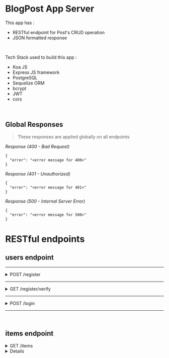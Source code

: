 # BlogPost App Server

This app has :

- RESTful endpoint for Post's CRUD operation
- JSON formatted response

&nbsp;

Tech Stack used to build this app :

- Koa JS
- Express JS framework
- PostgreSQL
- Sequelize ORM
- bcrypt
- JWT
- cors


&nbsp;

## Global Responses
> These responses are applied globally on all endpoints

_Response (400 - Bad Request)_
```
{
  "error": "<error message for 400>"
}
```

_Response (401 - Unauthorized)_
```
{
  "error": "<error message for 401>"
}
```

_Response (500 - Internal Server Error)_
```
{
  "error": "<error message for 500>"
}
```

# RESTful endpoints

## users endpoint



---

<details>
<summary>POST /register</summary>

&nbsp;

> Create new User

&nbsp;

**Request Body**

``` JS
{

  email: "<email to get insert into>",
  password: "<password to get insert into>",
}
```

**Response (201) (created)**

``` JSON
{
 "message":"Registration Success"
}
```

**Response (400) (Email is already used)**

``` JSON
{
  "error" : "Email is already used"
}
```



**Response (400) (validation error: register with registered username)**

``` JSON
{
  "error" : "Email is already used"
}
```

**Response (400) (validation error: register password with less than 6 chararacters)**

``` JSON
{
  "error" : "Minimum password length is 6 characters"
}
```

**Response (500) (Internal server error)**

```JSON
{
  "error": "Internal Server Error"
}
```

</details>

---
<details>
<summary>GET /register/verify </summary>

&nbsp;

> verify new registered user
&nbsp;

**Request Query**

``` JS
token="<user token>"
```

**Response (201) (created)**

``` JSON
{
 "message":"Verification Success"
}
```






**Response (401) (Token Error)**

``` JSON
{
  "error" : "Invalid access token"
}
```

**Response (500) (Internal server error)**

```JSON
{
  "error": "Internal Server Error"
}
```

</details>

---

<details>
<summary>POST /login </summary>

&nbsp;

> login  to get authentication(access_token)


&nbsp;

**Request Body**

``` JSON
{
  "email": "<email to log into>",
  "password": "<password to log into>",
}
```

**Response (200) (logged)**

```JSON
{
 "access_token": "<generated by server>"
}
```

**Response (400) (Wrong email / password)**

``` JSON
{
  "error": "Invalid Email / Password"
}
```

**Response (500) (Internal server error)**

```JSON
{
  "error": "Internal Server Error"
}
```
</details>

---



&nbsp;
## items endpoint

<details>
<summary>GET /items </summary>

&nbsp;

> get all posts
&nbsp;




**Response (200)**

**Response (200)**

```JSON
[
  {
    "id": 1,
    "UserId": 1,
    "title": "post's title",
    "image": "https://52f4e29a8321344e30ae-0f55c9129972ac85d6b1f4e703468e6b.ssl.cf2.rackcdn.com/products/pictures/1155781.jpg",
    "moderated": false,
    "content": "post's content",
    "createdAt": "2021-05-29T06:56:03.616Z",
    "updatedAt": "2021-05-29T06:56:03.616Z"
  },
  {
    "id": 2,
    "UserId": 1,
    "title": "post's title",
    "image": "https://52f4e29a8321344e30ae-0f55c9129972ac85d6b1f4e703468e6b.ssl.cf2.rackcdn.com/products/pictures/1155848.jpg",
    "moderated": true,
    "content": "post's content",
    "createdAt": "2021-05-29T06:56:03.616Z",
    "updatedAt": "2021-05-29T06:56:03.616Z"
  }
]
```



**Response (500) (Internal server error)**

```JSON
{
  "error": "Internal Server Error"
}
```
</details>

<details>
